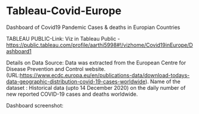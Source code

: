 # Tableau-Covid-Europe
Dashboard of Covid19 Pandemic Cases &amp; deaths in Europian Countries

TABLEAU PUBLIC-Link: 
Viz in Tableau Public - https://public.tableau.com/profile/aarthi5998#!/vizhome/Covid19inEurope/Dashboard1

Details on Data Source: 
Data was extracted from the European Centre for Disease Prevention and Control website. (URL:https://www.ecdc.europa.eu/en/publications-data/download-todays-data-geographic-distribution-covid-19-cases-worldwide).
Name of the dataset : Historical data (upto 14 December 2020) on the daily number of new reported COVID-19 cases and deaths worldwide. 

Dashboard screenshot: 



